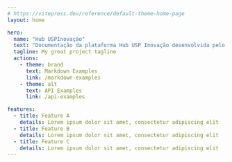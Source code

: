 ```yaml
---
# https://vitepress.dev/reference/default-theme-home-page
layout: home

hero:
  name: "Hub USPInovação"
  text: "Documentação da plataforma Hub USP Inovação desenvolvida pelo USPCodeLab"
  tagline: My great project tagline
  actions:
    - theme: brand
      text: Markdown Examples
      link: /markdown-examples
    - theme: alt
      text: API Examples
      link: /api-examples

features:
  - title: Feature A
    details: Lorem ipsum dolor sit amet, consectetur adipiscing elit
  - title: Feature B
    details: Lorem ipsum dolor sit amet, consectetur adipiscing elit
  - title: Feature C
    details: Lorem ipsum dolor sit amet, consectetur adipiscing elit
---
```


